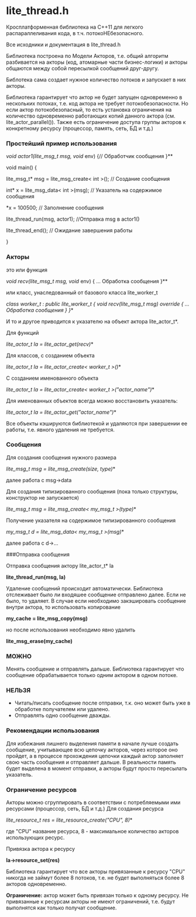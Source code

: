 ﻿# lite_thread.h

Кросплатформенная библиотека на С++11 для легкого распараллеливания кода, в т.ч. потокоНЕбезопасного.

Все исходники и документация в lite_thread.h 

Библиотека построена по Модели Акторов, т.е. общий алгоритм разбивается на акторы (код, атомарные 
части бизнес-логики) и акторы общаются между собой пересылкой сообщений друг-другу. 

Библотека сама создает нужное количество потоков и запускает в них акторы. 

Библиотека гарантирует что актор не будет запущен одновременно в нескольких потоках, т.е. код актора 
не требует потокобезопасности. Но если актор потокобезопасный, то есть установка ограничения на 
количество одновременно работающих копий данного актора (см. lite_actor_parallel()). 
Также есть ограничение доступа группы акторов к конкретному ресурсу (процессор, память, сеть, БД и т.д.)

### Простейший пример использования

**void actor1(lite_msg_t* msg, void* env) {// Обработчик сообщения }**

void main() {

lite_msg_t* msg = lite_msg_create< int >(); // Создание сообщения 

int* x = lite_msg_data< int >(msg); // Указатель на содержимое сообщения

*x = 100500; // Заполнение сообщения

lite_thread_run(msg, actor1); //Отправка msg в actor1()

 lite_thread_end(); // Ожидание завершения работы

}


### Акторы
это или функция

**void recv(lite_msg_t* msg, void* env) {
 ... Обработка сообщения
}**

или класс, унаследованный от базового класса lite_worker_t 

**class worker_t : public lite_worker_t {
   void recv(lite_msg_t* msg) override {
       ... Обработка сообщения
   }
}**

И то и другое приводится к указателю на объект актора lite_actor_t*.

Для функций

**lite_actor_t* la = lite_actor_get(recv)**

Для классов, с созданием объекта

**lite_actor_t* la = lite_actor_create< worker_t >()** 

С созданием именованного объекта

**lite_actor_t* la = lite_actor_create< worker_t >("actor_name")**

Для именованных объектов всегда можно восстановить указатель:

**lite_actor_t* la = lite_actor_get("actor_name")**

Все объекты кэшируются библиотекой и удаляются при завершении ее работы, т.е. явного удаления не требуется.

### Сообщения
Для создания сообщения нужного размера

**lite_msg_t* msg = lite_msg_create(size, type)**

далее работа с msg->data

Для создания типизированного сообщения (пока только структуры, конструктор не запускается)

**lite_msg_t* msg = lite_msg_create< my_msg_t >(type)**

Получение указателя на содержимое типизированного сообщения

**my_msg_t* d = lite_msg_data< my_msg_t >(msg)**

далее работа с d->...

###Отправка сообщения

Отправка сообщения актору lite_actor_t* la

**lite_thread_run(msg, la)**

Удаление сообщений происходит автоматически. Библиотека отслеживает было ли входяшее сообщение 
отправлено далее. Если не было, то удаляет.
В случае если необходимо закэшировать сообщение внутри актора, то использовать копирование

**my_cache = lite_msg_copy(msg)**

но после использования необходимо явно удалить

**lite_msg_erase(my_cache)**

### МОЖНО
Менять сообщение и отправлять дальше. Библиотека гарантирует что сообщение обрабатывается 
только одним актором в одном потоке.

### НЕЛЬЗЯ
- Читать/писать сообщение после отправки, т.к. оно может быть уже в обработке получателем или удалено.
- Отправлять одно сообщение дважды.

### Рекомендации использования
Для избежания лишнего выделения памяти в начале лучше создать сообщение, учитывающее всю цепочку 
акторов, через которое оно пройдет, а в процессе прохождения цепочки каждый актор заполняет свою
часть сообщения и отправляет дальше. В реальности память будет выделена в момент отправки, а акторы 
будут просто пересылать указатель.

### Ограничение ресурсов
Акторы можно сгруппировать в соответствии с потребляемыми ими ресурсами (процессор, сеть, БД и т.д.)
Для создания ресурса 

**lite_resource_t* res = lite_resource_create("CPU", 8)**

где "CPU" название ресурса, 8 - максимальное количество акторов использующих ресурс.

Привязка актора к ресурсу

**la->resource_set(res)**

Библиотека гарантирует что все акторы привязанные к ресурсу "CPU" никогда не займут более 8 потоков, 
т.е. не будет выполняться более 8 акторов одновременно.

**Ограничение:** актор может быть привязан только к одному ресурсу.
Не привязанные к ресурсам акторы не имеют ограничений, т.е. будут выполнятся как только получат сообщение.


